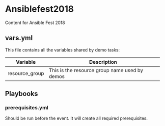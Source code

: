 # Ansiblefest2018
Content for Ansible Fest 2018

## vars.yml

This file contains all the variables shared by demo tasks:

|Variable      |                                  Description|
|--------------|---------------------------------------------|
|resource_group|This is the resource group name used by demos|

## Playbooks

### prerequisites.yml

Should be run before the event. It will create all required prerequisites.





